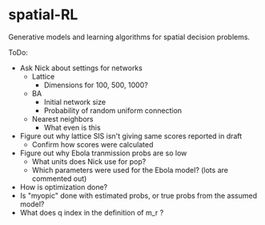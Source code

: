# spatial-RL
Generative models and learning algorithms for spatial decision problems.

ToDo:

- Ask Nick about settings for networks
    * Lattice
        * Dimensions for 100, 500, 1000?
    * BA
        * Initial network size
        * Probability of random uniform connection
    * Nearest neighbors
        * What even is this     
- Figure out why lattice SIS isn't giving same scores reported in draft
    * Confirm how scores were calculated
- Figure out why Ebola tranmission probs are so low
    * What units does Nick use for pop?
    * Which parameters were used for the Ebola model? (lots are commented out)
 - How is optimization done? 
 - Is "myopic" done with estimated probs, or true probs from the 
   assumed model?
 - What does q index in the definition of m_r ? 
